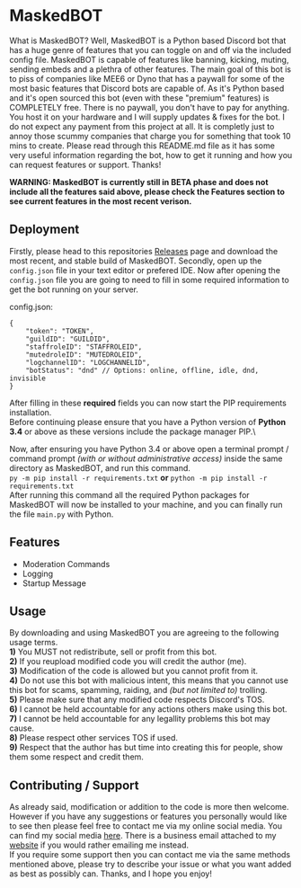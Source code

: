 
# MaskedBOT
What is MaskedBOT? Well, MaskedBOT is a Python based Discord bot that has a huge genre of features that you can toggle on and off via the included config file. MaskedBOT is capable of features like banning, kicking, muting, sending embeds and a plethra of other features. The main goal of this bot is to piss of companies like MEE6 or Dyno that has a paywall for some of the most basic features that Discord bots are capable of. As it's Python based and it's open sourced this bot (even with these "premium" features) is COMPLETELY free. There is no paywall, you don't have to pay for anything. You host it on your hardware and I will supply updates & fixes for the bot. I do not expect any payment from this project at all. It is completly just to annoy those scummy companies that charge you for something that took 10 mins to create. Please read through this README.md file as it has some very useful information regarding the bot, how to get it running and how you can request features or support. Thanks!

**WARNING: MaskedBOT is currently still in BETA phase and does not include all the features said above, please check the Features section to see current features in the most recent verison.**
## Deployment
Firstly, please head to this repositories [Releases](https://github.com/TCSMasked/MaskedBOT/releases) page and download the most recent, and stable build of MaskedBOT. Secondly, open up the `config.json` file in your text editor or prefered IDE. Now after opening the `config.json` file you are going to need to fill in some required information to get the bot running on your server.

config.json:
```
{
    "token": "TOKEN",
    "guildID": "GUILDID",
    "staffroleID": "STAFFROLEID",
    "mutedroleID": "MUTEDROLEID",
    "logchannelID": "LOGCHANNELID",
    "botStatus": "dnd" // Options: online, offline, idle, dnd, invisible
}
```
After filling in these **required** fields you can now start the PIP requirements installation.\
Before continuing please ensure that you have a Python version of **Python 3.4** or above as these versions include the package manager PIP.\

Now, after ensuring you have Python 3.4 or above open a terminal prompt / command prompt *(with or without administrative access)* inside the same directory as MaskedBOT, and run this command.\
`py -m pip install -r requirements.txt` **or** `python -m pip install -r requirements.txt`\
After running this command all the required Python packages for MaskedBOT will now be installed to your machine, and you can finally run the file `main.py` with Python.
## Features
- Moderation Commands
- Logging
- Startup Message
## Usage
By downloading and using MaskedBOT you are agreeing to the following usage terms.\
**1)** You MUST not redistribute, sell or profit from this bot.\
**2)** If you reupload modified code you will credit the author (me).\
**3)** Modification of the code is allowed but you cannot profit from it.\
**4)** Do not use this bot with malicious intent, this means that you cannot use this bot for scams, spamming, raiding, and *(but not limited to)* trolling.\
**5)** Please make sure that any modified code respects Discord's TOS.\
**6)** I cannot be held accountable for any actions others make using this bot.\
**7)** I cannot be held accountable for any legallity problems this bot may cause.\
**8)** Please respect other services TOS if used.\
**9)** Respect that the author has but time into creating this for people, show them some respect and credit them.
## Contributing / Support
As already said, modification or addition to the code is more then welcome. However if you have any suggestions or features you personally would like to see then please feel free to contact me via my online social media. You can find my social media [here](https://tcsmasked.maskednet.org). There is a business email attached to my [website](https://tcsmasked.maskednet.org) if you would rather emailing me instead.\
If you require some support then you can contact me via the same methods mentioned above, please try to describe your issue or what you want added as best as possibly can. Thanks, and I hope you enjoy!
